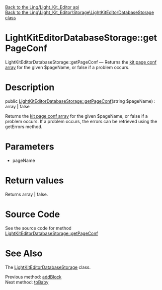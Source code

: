 [Back to the Ling/Light_Kit_Editor api](https://github.com/lingtalfi/Light_Kit_Editor/blob/master/doc/api/Ling/Light_Kit_Editor.md)<br>
[Back to the Ling\Light_Kit_Editor\Storage\LightKitEditorDatabaseStorage class](https://github.com/lingtalfi/Light_Kit_Editor/blob/master/doc/api/Ling/Light_Kit_Editor/Storage/LightKitEditorDatabaseStorage.md)


LightKitEditorDatabaseStorage::getPageConf
================



LightKitEditorDatabaseStorage::getPageConf — Returns the [kit page conf array](https://github.com/lingtalfi/Kit#the-kit-configuration-array) for the given $pageName, or false if a problem occurs.




Description
================


public [LightKitEditorDatabaseStorage::getPageConf](https://github.com/lingtalfi/Light_Kit_Editor/blob/master/doc/api/Ling/Light_Kit_Editor/Storage/LightKitEditorDatabaseStorage/getPageConf.md)(string $pageName) : array | false




Returns the [kit page conf array](https://github.com/lingtalfi/Kit#the-kit-configuration-array) for the given $pageName, or false if a problem occurs.
If a problem occurs, the errors can be retrieved using the getErrors method.




Parameters
================


- pageName

    


Return values
================

Returns array | false.








Source Code
===========
See the source code for method [LightKitEditorDatabaseStorage::getPageConf](https://github.com/lingtalfi/Light_Kit_Editor/blob/master/Storage/LightKitEditorDatabaseStorage.php#L68-L186)


See Also
================

The [LightKitEditorDatabaseStorage](https://github.com/lingtalfi/Light_Kit_Editor/blob/master/doc/api/Ling/Light_Kit_Editor/Storage/LightKitEditorDatabaseStorage.md) class.

Previous method: [addBlock](https://github.com/lingtalfi/Light_Kit_Editor/blob/master/doc/api/Ling/Light_Kit_Editor/Storage/LightKitEditorDatabaseStorage/addBlock.md)<br>Next method: [toBaby](https://github.com/lingtalfi/Light_Kit_Editor/blob/master/doc/api/Ling/Light_Kit_Editor/Storage/LightKitEditorDatabaseStorage/toBaby.md)<br>

